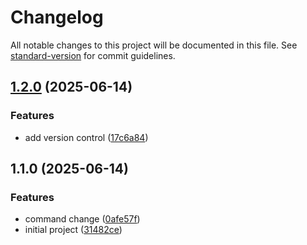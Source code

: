 # Changelog

All notable changes to this project will be documented in this file. See [standard-version](https://github.com/conventional-changelog/standard-version) for commit guidelines.

## [1.2.0](https://github.com/xiaohrose/base-three/compare/v1.1.0...v1.2.0) (2025-06-14)


### Features

* add version control ([17c6a84](https://github.com/xiaohrose/base-three/commit/17c6a84178366a2f0655267571a2269e69123ec7))

## 1.1.0 (2025-06-14)


### Features

* command change ([0afe57f](https://github.com/xiaohrose/base-three/commit/0afe57f5180fbd06f933b2e2396082c34a72d174))
* initial project ([31482ce](https://github.com/xiaohrose/base-three/commit/31482ceb07f2f8a8cc2de8d691d9472d89491881))
